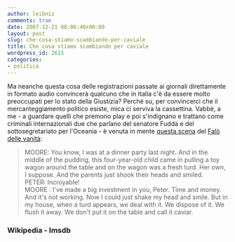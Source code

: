 ```yaml
---
author: leibniz
comments: true
date: 2007-12-21 08:06:40+00:00
layout: post
slug: che-cosa-stiamo-scambiando-per-caviale
title: Che cosa stiamo scambiando per caviale
wordpress_id: 2615
categories:
- politica
---
```


Ma neanche questa cosa delle registrazioni passate ai giornali direttamente in formato audio convincerà qualcuno che in Italia c'è da essere molto preoccupati per lo stato della Giustizia? Perché su, per convincerci che il mercanteggiamento politico esiste, mica ci serviva la cassettina.  Vabbè, a me - a guardare quelli che premono play e poi s'indignano e trattano come criminali internazionali due che parlano del senatore Fudda e del sottosegretariato per l'Oceania - è venuta in mente [questa scena](http://www.imsdb.com/scripts/Bonfire-of-the-Vanities.html) del [Falò delle vanità](http://en.wikipedia.org/wiki/The_Bonfire_of_the_Vanities):


> MOORE: You know, I was at a dinner party last night. And in the middle of the pudding, this four-year-old child came in pulling a toy wagon around the table and on the wagon was a fresh turd. Her own, I suppose. And the parents just shook their heads and smiled.  
 PETER: Incroyable!  
MOORE : I've made a big investment in you, Peter. Time and money. And it's not working. Now I could just shake my head and smile. But in my house, when a turd appears, we deal with it. We dispose of it. We flush it away. We don't put it on the table and call it caviar.




### Wikipedia - Imsdb
